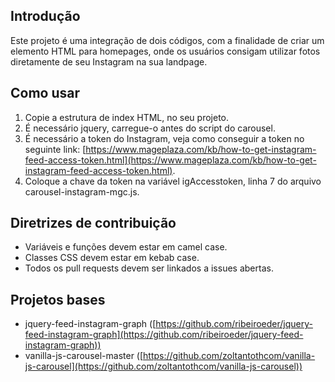 
## Introdução

Este projeto é uma integração de dois códigos, com a finalidade de criar um elemento HTML para homepages, onde os usuários consigam utilizar fotos diretamente de seu Instagram na sua landpage.

## Como usar

1. Copie a estrutura de index HTML, no seu projeto.
2. É necessário jquery, carregue-o antes do script do carousel.
3. É necessário a token do Instagram, veja como conseguir a token no seguinte link: [https://www.mageplaza.com/kb/how-to-get-instagram-feed-access-token.html](https://www.mageplaza.com/kb/how-to-get-instagram-feed-access-token.html).
4. Coloque a chave da token na variável igAccesstoken, linha 7 do arquivo carousel-instagram-mgc.js.

## Diretrizes de contribuição

* Variáveis e funções devem estar em camel case.
* Classes CSS devem estar em kebab case.
* Todos os pull requests devem ser linkados a issues abertas.

## Projetos bases

* jquery-feed-instagram-graph ([https://github.com/ribeiroeder/jquery-feed-instagram-graph](https://github.com/ribeiroeder/jquery-feed-instagram-graph))
* vanilla-js-carousel-master ([https://github.com/zoltantothcom/vanilla-js-carousel](https://github.com/zoltantothcom/vanilla-js-carousel))
